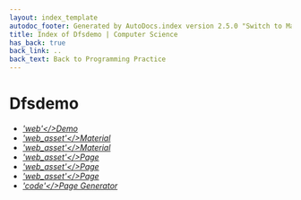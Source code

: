 ```yaml
---
layout: index_template
autodoc_footer: Generated by AutoDocs.index version 2.5.0 "Switch to Material Icons" ⓒ Starwort, 2020
title: Index of Dfsdemo | Computer Science
has_back: true
back_link: ..
back_text: Back to Programming Practice
---
```


# **Dfsdemo**

- <a href='./demo.html'><i title='HTML file' class="material-icons">'web'</>Demo</a>
- <a href='./material.css'><i title='CSS file' class="material-icons">'web_asset'</>Material</a>
- <a href='./material.js'><i title='JS file' class="material-icons">'web_asset'</>Material</a>
- <a href='./page.css'><i title='CSS file' class="material-icons">'web_asset'</>Page</a>
- <a href='./page.js'><i title='JS file' class="material-icons">'web_asset'</>Page</a>
- <a href='./page.scss'><i title='SCSS file' class="material-icons">'web_asset'</>Page</a>
- <a href='./page_generator.py'><i title='PY file' class="material-icons">'code'</>Page Generator</a>
